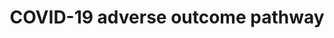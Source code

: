 ---
annotations:
- id: DOID:2945
  parent: disease by infectious agent
  type: Disease Ontology
  value: severe acute respiratory syndrome
- id: PW:0001308
  parent: disease pathway
  type: Pathway Ontology
  value: respiratory system disease pathway
- id: DOID:3770
  type: Disease Ontology
  value: pulmonary fibrosis
- id: DOID:934
  parent: disease by infectious agent
  type: Disease Ontology
  value: viral infectious disease
- id: DOID:0080600
  parent: disease by infectious agent
  type: Disease Ontology
  value: COVID-19
- id: PW:0000003
  parent: signaling pathway
  type: Pathway Ontology
  value: signaling pathway
authors:
- Penny
- Fehrhart
- Egonw
- Evelo
- Eweitz
communities:
- AOP
- COVID19
description: Experimenting with links in line with bioinformatics analysis of COVID-19
  genes and AOP knowledge. Work in progress!
last-edited: 2021-12-10
ndex: ec7dd6ee-8b70-11eb-9e72-0ac135e8bacf
organisms:
- Homo sapiens
redirect_from:
- /index.php/Pathway:WP4891
- /instance/WP4891
revision: null
schema-jsonld:
- '@context': https://schema.org/
  '@id': https://wikipathways.github.io/pathways/WP4891.html
  '@type': Dataset
  creator:
    '@type': Organization
    name: WikiPathways
  description: Experimenting with links in line with bioinformatics analysis of COVID-19
    genes and AOP knowledge. Work in progress!
  keywords:
  - ACE2
  - AGT
  - CCL2
  - CCL3
  - COVID-19 pathway
  - CSF3
  - CXCL10
  - Cytokines and
  - IL10
  - IL1B
  - IL2
  - IL2RA
  - IL6
  - IL7
  - IL8
  - LTF danger signal
  - Lung fibrosis
  - Positive regulation of
  - SARS-CoV-2 and
  - 'SARS-CoV-2 and ACE2 receptor:'
  - TMPRSS2
  - TNF
  - Toll-like
  - inflammatory
  - leukocyte activation
  - molecular mechanisms and
  - potential therapeutic target
  - receptor signaling
  - response
  - response pathway
  license: CC0
  name: COVID-19 adverse outcome pathway
seo: CreativeWork
title: COVID-19 adverse outcome pathway
wpid: WP4891
---